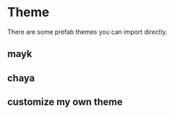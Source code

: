 # Theme

There are some prefab themes you can import directly.

## mayk

## chaya

## customize my own theme
